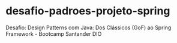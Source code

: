 # desafio-padroes-projeto-spring
Desafio: Design Patterns com Java: Dos Clássicos (GoF) ao Spring Framework - Bootcamp Santander DIO
